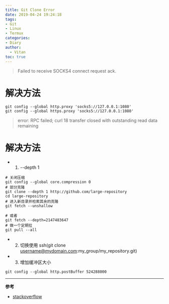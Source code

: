 ```yaml
---
title: Git Clone Error
date: 2019-04-24 19:24:18
tags:
- Git
- Linux
- Termux
categories:
- Diary
author:
  - Vitan
toc: true
---
```

> Failed to receive SOCKS4 connect request ack.
<!--more-->
# 解决方法
```git
git config --global http.proxy 'socks5://127.0.0.1:1080' 
git config --global https.proxy 'socks5://127.0.0.1:1080' 
```

> error: RPC failed; curl 18 transfer closed with outstanding read data remaining

# 解决方法

- 1. --depth 1

```shell
# 关闭压缩
git config --global core.compression 0
# 部分克隆
git clone --depth 1 http://github.com/large-repository 
cd large-repository
# 进入新目录并检索其余的克隆
git fetch --unshallow

# 或者
git fetch --depth=2147483647
# 做一个定期拉
git pull --all
```
- 2. 切换使用 ssh(git clone username@mydomain.com:my_group/my_repository.git) 
- 3. 增加缓冲区大小

```shell
git config --global http.postBuffer 524288000
```

---
**参考**
- [stackoverflow](https://stackoverflow.com/questions/38618885/error-rpc-failed-curl-transfer-closed-with-outstanding-read-data-remaining)
